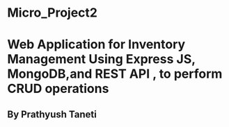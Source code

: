# Micro_Project2

# Web Application for Inventory Management Using Express JS, MongoDB,and REST API , to perform CRUD operations

## By Prathyush Taneti
